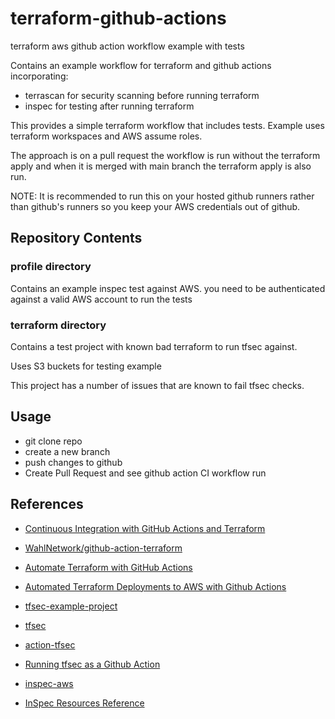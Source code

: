 # terraform-github-actions
terraform aws github action workflow example with tests

Contains an example workflow for terraform and github actions incorporating:
- terrascan for security scanning before running terraform  
- inspec for testing after running terraform 

This provides a simple terraform workflow that includes tests. 
Example uses terraform workspaces and AWS assume roles. 

The approach is on a pull request the workflow is run without the terraform apply and when it is merged with main branch the terraform apply is also run.  

NOTE: It is recommended to run this on your hosted github runners rather than github's runners so you keep your AWS credentials out of github. 


## Repository Contents 

### profile directory 

Contains an example inspec test against AWS. you need to be authenticated against a valid AWS account to run the tests 

### terraform directory 

Contains a test project with known bad terraform to run tfsec against.

Uses S3 buckets for testing example 

This project has a number of issues that are known to fail tfsec checks.

## Usage 

- git clone repo 
- create a new branch 
- push changes to github 
- Create Pull Request and see github action CI workflow run  


## References 

- [Continuous Integration with GitHub Actions and Terraform](https://wahlnetwork.com/2020/05/12/continuous-integration-with-github-actions-and-terraform/)
- [WahlNetwork/github-action-terraform](https://github.com/WahlNetwork/github-action-terraform)
- [Automate Terraform with GitHub Actions](https://learn.hashicorp.com/tutorials/terraform/github-actions)
- [Automated Terraform Deployments to AWS with Github Actions](https://medium.com/@dnorth98/automated-terraform-deployments-to-aws-with-github-actions-c590c065c179)

- [tfsec-example-project](https://github.com/tfsec/tfsec-example-project)
- [tfsec](https://github.com/tfsec/tfsec)
- [action-tfsec](https://github.com/reviewdog/action-tfsec)
- [Running tfsec as a Github Action](https://www.owenrumney.co.uk/running-tfsec-as-a-github-action/)

- [inspec-aws](https://github.com/inspec/inspec-aws)
- [InSpec Resources Reference](https://docs.chef.io/inspec/resources/)

